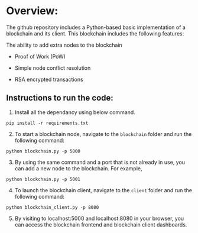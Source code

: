 # Overview:
The github repository includes a Python-based basic implementation of a blockchain and its client. This blockchain includes the following features:

The ability to add extra nodes to the blockchain

- Proof of Work (PoW)

- Simple node conflict resolution

- RSA encrypted transactions

## Instructions to run the code:
1. Install all the dependancy using below command.
```
pip install -r requirements.txt
```
2. To start a blockchain node, navigate to the `blockchain` folder and run the following command: 
```
python blockchain.py -p 5000
```
3. By using the same command and a port that is not already in use, you can add a new node to the blockchain.
For example,
```
python blockchain.py -p 5001
```
4. To launch the blockchain client, navigate to the `client` folder and run the following command:
```
python blockchain_client.py -p 8080
```
5. By visiting to localhost:5000 and localhost:8080 in your browser, you can access the blockchain frontend and blockchain client dashboards.